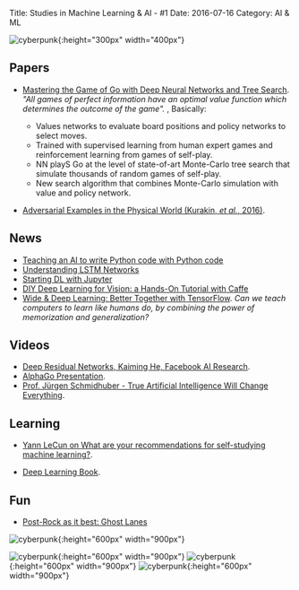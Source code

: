 Title: Studies in Machine Learning & AI - #1
Date: 2016-07-16
Category: AI & ML


![cyberpunk](./cyberpunk/3.gif){:height="300px" width="400px"}




## Papers

* [Mastering the Game of Go with Deep Neural Networks and Tree Search](https://gogameguru.com/i/2016/03/deepmind-mastering-go.pdf). *"All games of perfect information have an optimal 
value function which determines the outcome of the game".* , Basically:

	- Values networks to evaluate board positions and policy networks to select moves.
	- Trained with supervised learning from human expert games and reinforcement learning from games of self-play.
	-  NN playS Go at the level of state-of-art Monte-Carlo tree search that simulate thousands of random games of self-play.
	- New search algorithm that combines Monte-Carlo simulation with value and policy network.

* [Adversarial Examples in the Physical World (Kurakin, *et al.*, 2016)](http://arxiv.org/pdf/1607.02533v1.pdf).



## News

* [Teaching an AI to write Python code with Python code](http://www.benjamintd.com/blog/spynet/?utm_campaign=Artificial%2BIntelligence%2BWeekly&utm_medium=web&utm_source=Artificial_Intelligence_Weekly_42)
* [Understanding LSTM Networks](http://colah.github.io/posts/2015-08-Understanding-LSTMs/)
* [Starting DL with Jupyter](http://efavdb.com/deep-learning-with-jupyter-on-aws/)
* [DIY Deep Learning for Vision:  a Hands-On Tutorial with Caffe](https://docs.google.com/presentation/d/1UeKXVgRvvxg9OUdh_UiC5G71UMscNPlvArsWER41PsU/edit#slide=id.gc2fcdcce7_216_515)
* [Wide & Deep Learning: Better Together with TensorFlow](https://research.googleblog.com/2016/06/wide-deep-learning-better-together-with.html). *Can we teach computers to learn like humans do, by combining the power of memorization and generalization?*


## Videos

* [Deep Residual Networks, Kaiming He, Facebook AI Research](http://icml.cc/2016/tutorials/icml2016_tutorial_deep_residual_networks_kaiminghe.pdf).
* [AlphaGo Presentation](http://www0.cs.ucl.ac.uk/staff/d.silver/web/Resources_files/AlphaGo_IJCAI.pdf).
* [Prof. Jürgen Schmidhuber - True Artificial Intelligence Will Change Everything](https://www.youtube.com/watch?v=XkltShNd6XE).

## Learning

* [Yann LeCun on What are your recommendations for self-studying machine learning?](https://www.quora.com/What-are-your-recommendations-for-self-studying-machine-learning/answer/Yann-LeCun).

* [Deep Learning Book](http://www.deeplearningbook.org/).

## Fun

* [Post-Rock as it best: Ghost Lanes](https://diogenes.greedbag.com/buy/ghost-lanes-0/ )


![cyberpunk](./draws/101.png){:height="600px" width="900px"}

![cyberpunk](./draws/5.png){:height="600px" width="900px"}
![cyberpunk](./draws/6.png){:height="600px" width="900px"}
![cyberpunk](./draws/7.png){:height="600px" width="900px"}